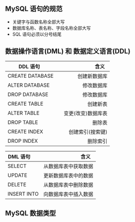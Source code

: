 ## MySQL 语句的规范

* 关键字与函数名称全部大写
* 数据库名称、表名称、字段名称全部大写
* SQL 语句必须以分号结尾

## 数据操作语言(DML) 和 数据定义语言(DDL)

| DDL 语句        | 含义   | 
| --------   | -----:  | 
| CREATE DATABASE      | 创建新数据库 |  
| ALTER DATABASE       | 修改数据库 | 
| DROP DATABASE        | 修改数据库 | 
| CREATE TABLE         |  创建新表|
| ALTER TABLE          | 变更(改变)数据库表 |
| DROP TABLE           | 删除表 |
| CREATE INDEX         | 创建索引(搜索键) |
| DROP INDEX           | 删除索引 |

| DML 语句        | 含义   | 
| --------   | -----:  | 
| SELECT      | 从数据库表中获取数据 |
| UPDATE      | 更新数据库表中的数据 |
| DELETE      | 从数据库表中删除数据 |
| INSERT INTO | 向数据库表中插入数据 |

## MySQL 数据类型


